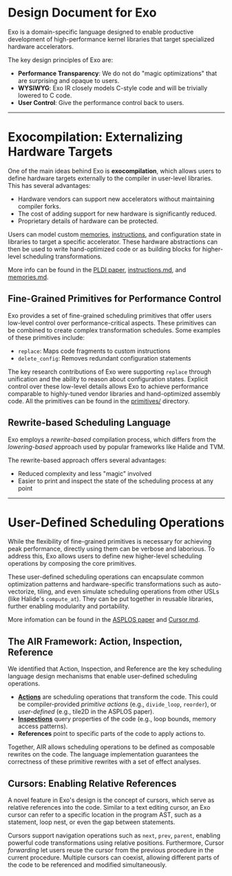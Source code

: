 # Design Document for Exo

Exo is a domain-specific language designed to enable productive development of high-performance kernel libraries that target specialized hardware accelerators.

The key design principles of Exo are:
- **Performance Transparency**: We do not do "magic optimizations" that are surprising and opaque to users.
- **WYSIWYG**: Exo IR closely models C-style code and will be trivially lowered to C code.
- **User Control**: Give the performance control back to users.

---

# Exocompilation: Externalizing Hardware Targets

One of the main ideas behind Exo is **exocompilation**, which allows users to define hardware targets externally to the compiler in user-level libraries. This has several advantages:

- Hardware vendors can support new accelerators without maintaining compiler forks.
- The cost of adding support for new hardware is significantly reduced.
- Proprietary details of hardware can be protected.

Users can model custom [memories](./memories.md), [instructions](./instructions.md), and configuration state in libraries to target a specific accelerator. These hardware abstractions can then be used to write hand-optimized code or as building blocks for higher-level scheduling transformations.

More info can be found in the [PLDI paper](https://people.csail.mit.edu/yuka/pdf/exo_pldi2022_full.pdf), [instructions.md](./instructions.md), and [memories.md](./memories.md).

## Fine-Grained Primitives for Performance Control

Exo provides a set of fine-grained scheduling primitives that offer users low-level control over performance-critical aspects. These primitives can be combined to create complex transformation schedules. Some examples of these primitives include:

- `replace`: Maps code fragments to custom instructions
- `delete_config`: Removes redundant configuration statements

The key research contributions of Exo were supporting `replace` through unification and the ability to reason about configuration states. Explicit control over these low-level details allows Exo to achieve performance comparable to highly-tuned vendor libraries and hand-optimized assembly code. All the primitives can be found in the [primitives/](./primitives/) directory.

## Rewrite-based Scheduling Language

Exo employs a *rewrite-based* compilation process, which differs from the *lowering-based* approach used by popular frameworks like Halide and TVM.

The rewrite-based approach offers several advantages:

- Reduced complexity and less "magic" involved
- Easier to print and inspect the state of the scheduling process at any point

---

# User-Defined Scheduling Operations

While the flexibility of fine-grained primitives is necessary for achieving peak performance, directly using them can be verbose and laborious. To address this, Exo allows users to define new higher-level scheduling operations by composing the core primitives.

These user-defined scheduling operations can encapsulate common optimization patterns and hardware-specific transformations such as auto-vectorize, tiling, and even simulate scheduling operations from other USLs (like Halide's `compute_at`).
They can be put together in reusable libraries, further enabling modularity and portability.

More infomation can be found in the [ASPLOS paper](https://arxiv.org/abs/2411.07211) and [Cursor.md](./Cursor.md).

## The AIR Framework: Action, Inspection, Reference

We identified that Action, Inspection, and Reference are the key scheduling language design mechanisms that enable user-defined scheduling operations.

- **[Actions](./primitives)** are scheduling operations that transform the code. This could be compiler-provided *primitive actions* (e.g., `divide_loop`, `reorder`), or *user-defined* (e.g., tile2D in the ASPLOS paper).
- **[Inspections](./inspection.md)** query properties of the code (e.g., loop bounds, memory access patterns).
- **References** point to specific parts of the code to apply actions to.

Together, AIR allows scheduling operations to be defined as composable rewrites on the code. The language implementation guarantees the correctness of these primitive rewrites with a set of effect analyses.

## Cursors: Enabling Relative References

A novel feature in Exo's design is the concept of cursors, which serve as relative references into the code. Similar to a text editing cursor, an Exo cursor can refer to a specific location in the program AST, such as a statement, loop nest, or even the gap between statements.

Cursors support navigation operations such as `next`, `prev`, `parent`, enabling powerful code transformations using relative positions.
Furthermore, Cursor _forwarding_ let users reuse the cursor from the previous procedure in the current procedure.
Multiple cursors can coexist, allowing different parts of the code to be referenced and modified simultaneously.

